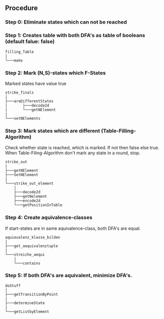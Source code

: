## Procedure

### Step 0: Eliminate states which can not be reached

### Step 1: Creates table with both DFA's as table of booleans (default falue: false)
```
filling_Table
|
└───make
```
### Step 2: Mark (N,S)-states which F-States
Marked states have value true
```
strike_finals
|
├───areDifferentStates
|	    ├───decode2d
|	    └───getNElement
|
└───setNElements
```

### Step 3: Mark states which are different (Table-Filling-Algorithm)
Check whether state is reached, which is marked. If not then false else true.
When Table-Filing-Algorithm don't mark any state in a round, stop.

```
strike_out
|
├───getNElement
├───SetNElement
|
└───strike_out_element
	|
	├───decode2d
	├───getNelement
	├───encode2d
	└───getPositionInTable
```

### Step 4: Create aquivalence-classes
If start-states are in same aquivalence-class, both DFA's are equal.


```
aquievalenz_klasse_bilden
|
├───get_aequivalenztuple
|
└───streiche_aequi
	|
	└───contains
 ```
### Step 5: If both DFA's are aquivalent, minimize DFA's.

 ```
doStuff
|
├───getTransitionByPoint
|
├───determineState
|
└───getListbyElement
 ```
